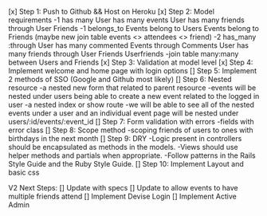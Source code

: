 [x] Step 1: Push to Github && Host on Heroku
[x] Step 2: Model requirements
        -1 has many
                User has many events
                User has many friends through User Friends
        -1 belongs_to
                Events belong to Users
                Events belong to Friends (maybe new join table events <> attendees <> friend)
        -2 has_many :through
            User has many commented Events through Comments
            User has many friends through User Friends Userfriends
                -join table many:many between Users and Friends
[x] Step 3: Validation at model level
[x]  Step 4: Implement welcome and home page with login options
[]  Step 5: Implement 2 methods of SSO (Google and Github most likely)
[]  Step 6: Nested resource
        -a nested new form that related to parent resource
                -events will be nested under users being able to create a new event related to the logged in user
        -a nested index or show route
                -we will be able to see all of the nested events under a user and an individual event page will be nested under users/:id/events/:event_id
[]  Step 7: Form validation with errors
        -fields with error class
[]  Step 8: Scope method
        -scoping friends of users to ones with birthdays in the next month
[]  Step 9: DRY
        -Logic present in controllers should be encapsulated as methods in the models.
        -Views should use helper methods and partials when appropriate.
        -Follow patterns in the Rails Style Guide and the Ruby Style Guide.
[]  Step 10: Implement Layout and basic css

V2 Next Steps:
[] Update with specs
[] Update to allow events to have multiple friends attend
[] Implement Devise Login
[] Implement Active Admin